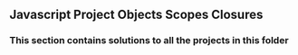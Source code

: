 ## Javascript Project Objects Scopes Closures

### This section contains solutions to all the projects in this folder
